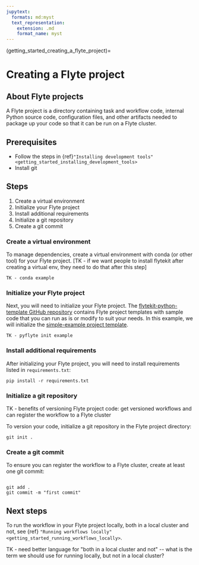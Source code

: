 ```yaml
---
jupytext:
  formats: md:myst
  text_representation:
    extension: .md
    format_name: myst
---
```


(getting_started_creating_a_flyte_project)=

# Creating a Flyte project

## About Flyte projects

A Flyte project is a directory containing task and workflow code, internal Python source code, configuration files, and other artifacts needed to package up your code so that it can be run on a Flyte cluster.

## Prerequisites

* Follow the steps in {ref}`"Installing development tools" <getting_started_installing_development_tools>`
* Install git

## Steps

1. Create a virtual environment
2. Initialize your Flyte project
3. Install additional requirements
4. Initialize a git repository
5. Create a git commit

### Create a virtual environment

To manage dependencies, create a virtual environment with conda (or other tool) for your Flyte project.
[TK - if we want people to install flytekit after creating a virtual env, they need to do that after this step]

```{prompt} bash $
TK - conda example
```

### Initialize your Flyte project

Next, you will need to initialize your Flyte project. The [flytekit-python-template GitHub repository](https://github.com/flyteorg/flytekit-python-template) contains Flyte project templates with sample code that you can run as is or modify to suit your needs. In this example, we will initialize the [simple-example project template](https://github.com/flyteorg/flytekit-python-template/tree/main/simple-example).

```{prompt} bash $
TK - pyflyte init example
```

### Install additional requirements

After initializing your Flyte project, you will need to install requirements listed in `requirements.txt`:

```{prompt} bash $
pip install -r requirements.txt
```

### Initialize a git repository

TK - benefits of versioning Flyte project code: get versioned workflows and can register the workflow to a Flyte cluster

To version your code, initialize a git repository in the Flyte project directory:

```{prompt} bash $
git init .
```

### Create a git commit

To ensure you can register the workflow to a Flyte cluster, create at least one git commit:

```{prompt} bash $

git add .
git commit -m "first commit"
```

## Next steps

To run the workflow in your Flyte project locally, both in a local cluster and not, see {ref} `"Running workflows locally" <getting_started_running_workflows_locally>`.

TK - need better language for "both in a local cluster and not" -- what is the term we should use for running locally, but not in a local cluster?
